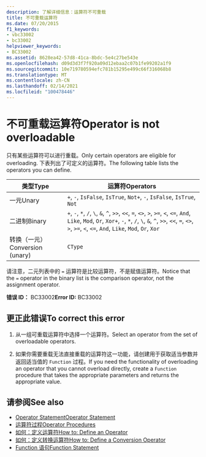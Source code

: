 ```yaml
---
description: 了解详细信息：运算符不可重载
title: 不可重载运算符
ms.date: 07/20/2015
f1_keywords:
- vbc33002
- bc33002
helpviewer_keywords:
- BC33002
ms.assetid: 8628ea42-57d8-41ca-8bdc-5e4c27be543e
ms.openlocfilehash: d09d3d3f7f920a09d12ebaa2c07b1fe99202a1f9
ms.sourcegitcommit: 10e719780594efc781b15295e499c66f316068b8
ms.translationtype: MT
ms.contentlocale: zh-CN
ms.lasthandoff: 02/14/2021
ms.locfileid: "100478446"
---
```

# <a name="operator-is-not-overloadable"></a><span data-ttu-id="01c52-103">不可重载运算符</span><span class="sxs-lookup"><span data-stu-id="01c52-103">Operator is not overloadable</span></span>

<span data-ttu-id="01c52-104">只有某些运算符可以进行重载。</span><span class="sxs-lookup"><span data-stu-id="01c52-104">Only certain operators are eligible for overloading.</span></span> <span data-ttu-id="01c52-105">下表列出了可定义的运算符。</span><span class="sxs-lookup"><span data-stu-id="01c52-105">The following table lists the operators you can define.</span></span>  
  
|<span data-ttu-id="01c52-106">类型</span><span class="sxs-lookup"><span data-stu-id="01c52-106">Type</span></span>|<span data-ttu-id="01c52-107">运算符</span><span class="sxs-lookup"><span data-stu-id="01c52-107">Operators</span></span>|  
|----------|---------------|  
|<span data-ttu-id="01c52-108">一元</span><span class="sxs-lookup"><span data-stu-id="01c52-108">Unary</span></span>|<span data-ttu-id="01c52-109">`+`, `-`, `IsFalse`, `IsTrue`, `Not`</span><span class="sxs-lookup"><span data-stu-id="01c52-109">`+`, `-`, `IsFalse`, `IsTrue`, `Not`</span></span>|  
|<span data-ttu-id="01c52-110">二进制</span><span class="sxs-lookup"><span data-stu-id="01c52-110">Binary</span></span>|<span data-ttu-id="01c52-111">`+`, `-`, `*`, `/`, `\`, `&`, `^`, `>>`, `<<`, `=`, `<>`, `>`, `>=`, `<`, `<=`, `And`, `Like`, `Mod`, `Or`, `Xor`</span><span class="sxs-lookup"><span data-stu-id="01c52-111">`+`, `-`, `*`, `/`, `\`, `&`, `^`, `>>`, `<<`, `=`, `<>`, `>`, `>=`, `<`, `<=`, `And`, `Like`, `Mod`, `Or`, `Xor`</span></span>|  
|<span data-ttu-id="01c52-112">转换（一元）</span><span class="sxs-lookup"><span data-stu-id="01c52-112">Conversion (unary)</span></span>|`CType`|  
  
 <span data-ttu-id="01c52-113">请注意，二元列表中的 `=` 运算符是比较运算符，不是赋值运算符。</span><span class="sxs-lookup"><span data-stu-id="01c52-113">Notice that the `=` operator in the binary list is the comparison operator, not the assignment operator.</span></span>  
  
 <span data-ttu-id="01c52-114">**错误 ID：** BC33002</span><span class="sxs-lookup"><span data-stu-id="01c52-114">**Error ID:** BC33002</span></span>  
  
## <a name="to-correct-this-error"></a><span data-ttu-id="01c52-115">更正此错误</span><span class="sxs-lookup"><span data-stu-id="01c52-115">To correct this error</span></span>  
  
1. <span data-ttu-id="01c52-116">从一组可重载运算符中选择一个运算符。</span><span class="sxs-lookup"><span data-stu-id="01c52-116">Select an operator from the set of overloadable operators.</span></span>  
  
2. <span data-ttu-id="01c52-117">如果你需要重载无法直接重载的运算符这一功能，请创建用于获取适当参数并返回适当值的 `Function` 过程。</span><span class="sxs-lookup"><span data-stu-id="01c52-117">If you need the functionality of overloading an operator that you cannot overload directly, create a `Function` procedure that takes the appropriate parameters and returns the appropriate value.</span></span>  
  
## <a name="see-also"></a><span data-ttu-id="01c52-118">请参阅</span><span class="sxs-lookup"><span data-stu-id="01c52-118">See also</span></span>

- [<span data-ttu-id="01c52-119">Operator Statement</span><span class="sxs-lookup"><span data-stu-id="01c52-119">Operator Statement</span></span>](../language-reference/statements/operator-statement.md)
- [<span data-ttu-id="01c52-120">运算符过程</span><span class="sxs-lookup"><span data-stu-id="01c52-120">Operator Procedures</span></span>](../programming-guide/language-features/procedures/operator-procedures.md)
- [<span data-ttu-id="01c52-121">如何：定义运算符</span><span class="sxs-lookup"><span data-stu-id="01c52-121">How to: Define an Operator</span></span>](../programming-guide/language-features/procedures/how-to-define-an-operator.md)
- [<span data-ttu-id="01c52-122">如何：定义转换运算符</span><span class="sxs-lookup"><span data-stu-id="01c52-122">How to: Define a Conversion Operator</span></span>](../programming-guide/language-features/procedures/how-to-define-a-conversion-operator.md)
- [<span data-ttu-id="01c52-123">Function 语句</span><span class="sxs-lookup"><span data-stu-id="01c52-123">Function Statement</span></span>](../language-reference/statements/function-statement.md)
